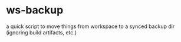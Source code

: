 # ws-backup
a quick script to move things from workspace to a synced backup dir (ignoring build artifacts, etc.)
